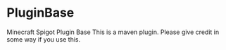 # PluginBase
Minecraft Spigot Plugin Base
This is a maven plugin.
Please give credit in some way if you use this.
